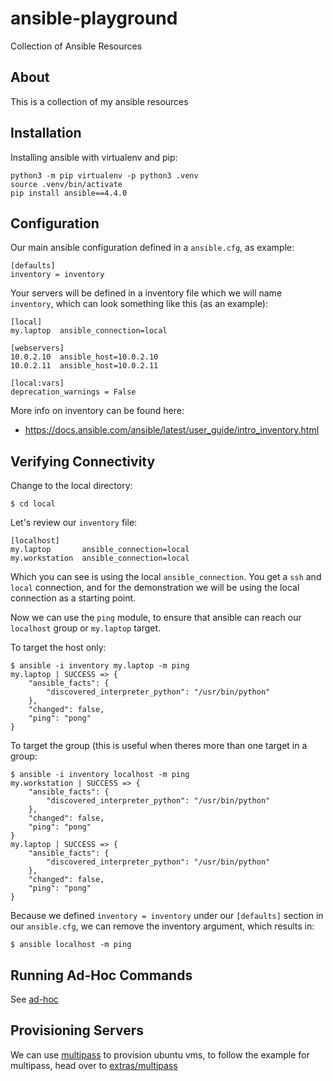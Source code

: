 # ansible-playground
Collection of Ansible Resources

## About

This is a collection of my ansible resources

## Installation

Installing ansible with virtualenv and pip:

```
python3 -m pip virtualenv -p python3 .venv
source .venv/bin/activate
pip install ansible==4.4.0
```

## Configuration

Our main ansible configuration defined in a `ansible.cfg`, as example:

```
[defaults]
inventory = inventory
```

Your servers will be defined in a inventory file which we will name `inventory`, which can look something like this (as an example):

```
[local]
my.laptop  ansible_connection=local

[webservers]
10.0.2.10  ansible_host=10.0.2.10
10.0.2.11  ansible_host=10.0.2.11

[local:vars]
deprecation_warnings = False
```

More info on inventory can be found here:
- https://docs.ansible.com/ansible/latest/user_guide/intro_inventory.html

## Verifying Connectivity

Change to the local directory:

```
$ cd local
```

Let's review our `inventory` file:

```
[localhost]
my.laptop       ansible_connection=local
my.workstation  ansible_connection=local
```

Which you can see is using the local `ansible_connection`. You get a `ssh` and `local` connection, and for the demonstration we will be using the local connection as a starting point.

Now we can use the `ping` module, to ensure that ansible can reach our `localhost` group or `my.laptop` target.

To target the host only:

```
$ ansible -i inventory my.laptop -m ping
my.laptop | SUCCESS => {
    "ansible_facts": {
        "discovered_interpreter_python": "/usr/bin/python"
    },
    "changed": false,
    "ping": "pong"
}
```

To target the group (this is useful when theres more than one target in a group:

```
$ ansible -i inventory localhost -m ping
my.workstation | SUCCESS => {
    "ansible_facts": {
        "discovered_interpreter_python": "/usr/bin/python"
    },
    "changed": false,
    "ping": "pong"
}
my.laptop | SUCCESS => {
    "ansible_facts": {
        "discovered_interpreter_python": "/usr/bin/python"
    },
    "changed": false,
    "ping": "pong"
}
```

Because we defined `inventory = inventory` under our `[defaults]` section in our `ansible.cfg`, we can remove the inventory argument, which results in:

```
$ ansible localhost -m ping
```

## Running Ad-Hoc Commands

See [ad-hoc](ad-hoc/README.md)

## Provisioning Servers

We can use [multipass](https://multipass.run/) to provision ubuntu vms, to follow the example for multipass, head over to [extras/multipass](extras/multipass/README.md)



